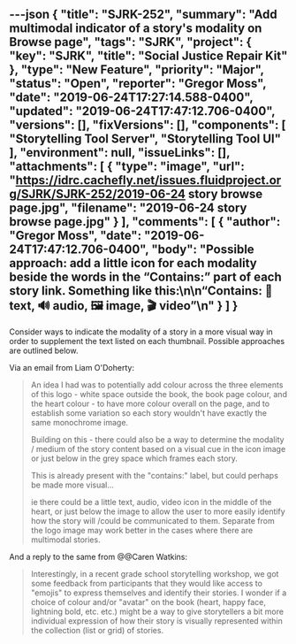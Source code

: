 ---json
{
  "title": "SJRK-252",
  "summary": "Add multimodal indicator of a story's modality on Browse page",
  "tags": "SJRK",
  "project": {
    "key": "SJRK",
    "title": "Social Justice Repair Kit"
  },
  "type": "New Feature",
  "priority": "Major",
  "status": "Open",
  "reporter": "Gregor Moss",
  "date": "2019-06-24T17:27:14.588-0400",
  "updated": "2019-06-24T17:47:12.706-0400",
  "versions": [],
  "fixVersions": [],
  "components": [
    "Storytelling Tool Server",
    "Storytelling Tool UI"
  ],
  "environment": null,
  "issueLinks": [],
  "attachments": [
    {
      "type": "image",
      "url": "https://idrc.cachefly.net/issues.fluidproject.org/SJRK/SJRK-252/2019-06-24 story browse page.jpg",
      "filename": "2019-06-24 story browse page.jpg"
    }
  ],
  "comments": [
    {
      "author": "Gregor Moss",
      "date": "2019-06-24T17:47:12.706-0400",
      "body": "Possible approach: add a little icon for each modality beside the words in the “Contains:” part of each story link. Something like this:\n\n“Contains: 📝 text, 🔊 audio, 🖼️ image, 🎬 video”\n"
    }
  ]
}
---
Consider ways to indicate the modality of a story in a more visual way in order to supplement the text listed on each thumbnail. Possible approaches are outlined below.

Via an email from Liam O'Doherty:

> An idea I had was to potentially add colour across the three elements of this logo - white space outside the book, the book page colour, and the heart colour - to have more colour overall on the page, and to establish some variation so each story wouldn't have exactly the same monochrome image.
>
> Building on this - there could also be a way to determine the modality / medium of the story content based on a visual cue in the icon image or just below in the grey space which frames each story.
>
> This is already present with the "contains:" label, but could perhaps be made more visual...
>
> ie there could be a little text, audio, video icon in the middle of the heart, or just below the image to allow the user to more easily identify how the story will /could be communicated to them. Separate from the logo image may work better in the cases where there are multimodal stories.

And a reply to the same from @@Caren Watkins:

> Interestingly, in a recent grade school storytelling workshop, we got some feedback from participants that they would like access to "emojis" to express themselves and identify their stories. I wonder if a choice of colour and/or "avatar" on the book (heart, happy face, lightning bold, etc. etc.) might be a way to give storytellers a bit more individual expression of how their story is visually represented within the collection (list or grid) of stories.

        